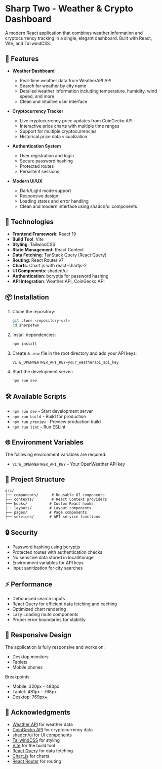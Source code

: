 # Sharp Two - Weather & Crypto Dashboard

A modern React application that combines weather information and cryptocurrency tracking in a single, elegant dashboard. Built with React, Vite, and TailwindCSS.

## 🌟 Features

- **Weather Dashboard**

  - Real-time weather data from WeatherAPI API
  - Search for weather by city name
  - Detailed weather information including temperature, humidity, wind speed, and more
  - Clean and intuitive user interface

- **Cryptocurrency Tracker**

  - Live cryptocurrency price updates from CoinGecko API
  - Interactive price charts with multiple time ranges
  - Support for multiple cryptocurrencies
  - Historical price data visualization

- **Authentication System**

  - User registration and login
  - Secure password hashing
  - Protected routes
  - Persistent sessions

- **Modern UI/UX**
  - Dark/Light mode support
  - Responsive design
  - Loading states and error handling
  - Clean and modern interface using shadcn/ui components

## 🚀 Technologies

- **Frontend Framework**: React 19
- **Build Tool**: Vite
- **Styling**: TailwindCSS
- **State Management**: React Context
- **Data Fetching**: TanStack Query (React Query)
- **Routing**: React Router v7
- **Charts**: Chart.js with react-chartjs-2
- **UI Components**: shadcn/ui
- **Authentication**: bcryptjs for password hashing
- **API Integration**: Weather API, CoinGecko API

## 📦 Installation

1. Clone the repository:

   ```bash
   git clone <repository-url>
   cd sharpetwo
   ```

2. Install dependencies:

   ```bash
   npm install
   ```

3. Create a `.env` file in the root directory and add your API keys:

   ```env
   VITE_OPENWEATHER_API_KEY=your_weatherapi_api_key
   ```

4. Start the development server:
   ```bash
   npm run dev
   ```

## 🛠️ Available Scripts

- `npm run dev` - Start development server
- `npm run build` - Build for production
- `npm run preview` - Preview production build
- `npm run lint` - Run ESLint

## 🌐 Environment Variables

The following environment variables are required:

- `VITE_OPENWEATHER_API_KEY` - Your OpenWeather API key

## 📁 Project Structure

```
src/
├── components/      # Reusable UI components
├── contexts/        # React Context providers
├── hooks/          # Custom React hooks
├── layouts/        # Layout components
├── pages/          # Page components
├── services/       # API service functions

```

## 🔒 Security

- Password hashing using bcryptjs
- Protected routes with authentication checks
- No sensitive data stored in localStorage
- Environment variables for API keys
- Input sanitization for city searches

## ⚡ Performance

- Debounced search inputs
- React Query for efficient data fetching and caching
- Optimized chart rendering
- Lazy Loading route components
- Proper error boundaries for stability

## 📱 Responsive Design

The application is fully responsive and works on:

- Desktop monitors
- Tablets
- Mobile phones

Breakpoints:

- Mobile: 320px - 480px
- Tablet: 481px - 768px
- Desktop: 769px+

## 🙏 Acknowledgments

- [Weather API](https://api.weatherapi.com/v1) for weather data
- [CoinGecko API](https://www.coingecko.com/en/api) for cryptocurrency data
- [shadcn/ui](https://ui.shadcn.com/) for UI components
- [TailwindCSS](https://tailwindcss.com/) for styling
- [Vite](https://vitejs.dev/) for the build tool
- [React Query](https://tanstack.com/query/latest) for data fetching
- [Chart.js](https://www.chartjs.org/) for charts
- [React Router](https://reactrouter.com/) for routing
